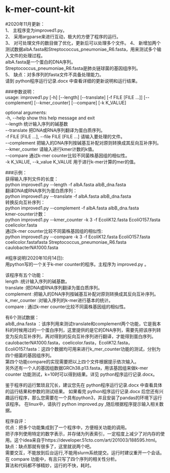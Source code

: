 # k-mer-count-kit
#2020年11月更新：  
1、 主程序变为improved1.py。  
2、	采用argparse来进行互动，极大的方便了程序的运行。  
3、	对可处理文件的数目做了优化，更新后可以处理多个文件。 
4、 新增加两个测试数据albA.fasta和Streptococcus_pneumoniae_R6.fasta，用来测试多个输入文件的处理过程。   
	albA.fasta是一个蛋白的DNA序列。  
	Streptococcus_pneumoniae_R6.fasta是肺炎链球菌的基因组序列。  
5、 缺点：对多序列的fasta文件不具备处理能力。  
请到 python程序运行记录.docx 中查看详细的更新说明和运行结果。  

###参数说明：  
usage: improved1.py [-h] [--length] [--translate] [-f FILE [FILE ...]]
                    [--complement] [--kmer_counter] [--compare] [-k K_VALUE]  

optional arguments:  
  -h, --help            show this help message and exit  
  --length              统计输入序列的碱基数  
  --translate           把DNA或RNA序列翻译为蛋白质序列。  
  -f FILE [FILE ...], --file FILE [FILE ...]
                        请输入要处理的文件。   
  --complement          把输入的DNA序列按碱基互补配对原则转换成其反向互补序列。  
  --kmer_counter        请输入进行kmer计数的k值。  
  --compare             通过k-mer counter比较不同菌株基因组的相似性。  
  -k K_VALUE, --k_value K_VALUE
                        用于进行k-mer计算的mer的值。  

###示例：  
获得输入序列文件的长度：  
	python improved1.py --length -f albA.fasta albB_dna.fasta  
翻译DNA或RNA序列为蛋白质序列：  
	python improved1.py --translate -f albA.fasta albB_dna.fasta  
转换反向互补序列：  
	python improved1.py --complement -f albA.fasta albB_dna.fasta  
kmer-counter计数：  
	python improved1.py --kmer_counter -k 3 -f EcoliK12.fasta EcoliO157.fasta coelicolor.fasta  
通过k-mer counter比较不同菌株基因组的相似性:  
	python improved1.py --compare -k 3 -f EcoliK12.fasta EcoliO157.fasta coelicolor.fastafasta Streptococcus_pneumoniae_R6.fasta caulobacterNA1000.fasta  

	
#程序说明(2020年10月14日):  
用python写的一个关于k-mer counter的程序。主程序为 improved.py 。

该程序有五个功能：  
	length :统计输入序列的碱基数。  
	translate :把DNA或RNA序列翻译为蛋白质序列。  
	complement :把输入的DNA序列按碱基互补配对原则转换成其反向互补序列。  
	k_mer_counter :对输入序列的k-mer进行基本的统计。  
	compare : 通过k-mer counter比较不同菌株基因组的相似性。  

有6个测试数据：  
albB_dna.fasta ：该序列用来测试translate和complement两个功能，它是我本科的时候用过的一个蛋白序列，这里提供的是它的DNA序列，需要先把该序列转变为反向互补序列，再对得到的反向互补序列进行翻译，才能得到蛋白序列。  
caulobacterNA1000.fasta，coelicolor.fasta，EcoliK12.fasta，EcoliO157.fasta：这四个数据均可用来进行k_mer_counter功能的测试，分别为四个细菌的基因组序列。  
第四个功能compare的实现需要把以上四个文件根据提示依次输入。  
另外还有一个人的基因组数据GRCh38.p13.fasta，用该基因组来做k-mer counter 功能测试，k=10时可以得到结果。详见 python程序运行记录.docx。  

鉴于程序的运行繁琐且冗长，建议您先在 python程序运行记录.docx 中查看具体的运行结果和参数的测试结果。
如果看完 python程序运行记录.docx 后您还有兴趣运行程序，那么您需要在一个具有python3，并且安装了pandas的环境下运行该程序。
在linux中，请执行 python improved.py ,随后根据程序提示输入相关数据。  

程序自评：  
	优点：把多个功能集成到了一个程序中，方便相关功能的调用。  
	      把子序列使用特定的数字表示，并存储为列表索引，一定程度上减少了对内存的使用。这个idea来自于https://developer.51cto.com/art/201003/188595.html。
	缺点：缺点那就有很多了，这里就说两个吧。  
	      需要交互，不能放到后台运行,不能用slurm系统提交。运行时建议重开一个会话。  
	      在 compare 功能中，有且只写了四个序列的相关性分析。  
	      算法和代码都不够精妙，运行的不快，耗时。  




